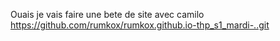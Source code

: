 Ouais je vais faire une bete de site avec camilo
https://github.com/rumkox/rumkox.github.io-thp_s1_mardi-..git